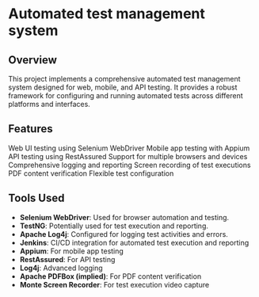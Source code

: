 # Automated test management system

## Overview
This project implements a comprehensive automated test management system designed for web, mobile, and API testing. It provides a robust framework for configuring and running automated tests across different platforms and interfaces.

## Features
Web UI testing using Selenium WebDriver
Mobile app testing with Appium
API testing using RestAssured
Support for multiple browsers and devices
Comprehensive logging and reporting
Screen recording of test executions
PDF content verification
Flexible test configuration

## Tools Used
- **Selenium WebDriver**: Used for browser automation and testing.
- **TestNG**: Potentially used for test execution and reporting.
- **Apache Log4j**: Configured for logging test activities and errors.
- **Jenkins**: CI/CD integration for automated test execution and reporting
- **Appium**: For mobile app testing
- **RestAssured**: For API testing
- **Log4j**: Advanced logging
- **Apache PDFBox (implied)**: For PDF content verification
- **Monte Screen Recorder**: For test execution video capture
  

